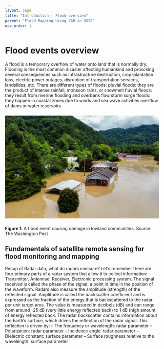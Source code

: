 ```yaml
---
layout: page
title: "Introduction - Flood overview"
parent: "Flood Mapping Using SAR in QGIS"
nav_order: 1
---
```


# Flood events overview

A flood is a temporary overflow of water onto land that is normally dry. Flooding is the most common disaster affecting humankind and provoking several consequences such as infrastructure destruction, crop-plantation loss, electric power outages, disruption of transportation services, landslides, etc. There are different types of floods:
pluvial floods: they are the product of intense rainfall, monsoon rains, or snowmelt
fluvial floods: they result from riverine flooding and overbank flow
storm surge floods: they happen in coastal zones due to winds and sea wave activities
overflow of dams or water reservoirs 

<img align="center" src="../images/flood-mapping-sar-images/00_flood.jpg"  vspace="10" width="600">

**Figure 1.** A flood event causing damage in lowland communities. Source: The Washington Post


## Fundamentals of satellite remote sensing for flood monitoring and mapping
Recap of Radar data, what do radars measure?
Let’s remember there are four primary parts of a radar system that allow it to collect information: Transmitter, Antennae. Receiver, Electronic processing system. The signal received is called the phase of the signal, a point in time in the position of the waveform. Radars also measure the amplitude (strength) of the reflected signal. Amplitude is called the backscatter coefficient and is expressed as the fraction of the energy that is backscattered to the radar per unit target area. The value is measured in decibels (dB) and can range from around -25 dB (very little energy reflected back) to 1 dB (high amount of energy reflected back.
The radar backscatter contains information about the Earth’s surface, which drives the reflection of the radar signal.  This reflection is driven by:
– The frequency or wavelength: radar parameter
– Polarization: radar parameter
– Incidence angle: radar parameter
– Dielectric constant: surface parameter
– Surface roughness relative to the wavelength: surface parameter


